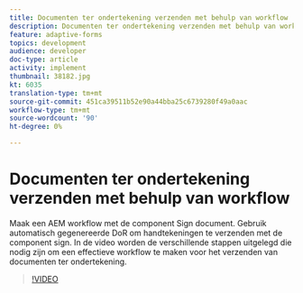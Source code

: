 ```yaml
---
title: Documenten ter ondertekening verzenden met behulp van workflow
description: Documenten ter ondertekening verzenden met behulp van workflow. Maak een AEM workflow met de component Sign document. Gebruik automatisch gegenereerde DoR om handtekeningen te verzenden met de component sign. In de video worden de verschillende stappen uitgelegd die nodig zijn om een effectieve workflow te maken voor het verzenden van documenten ter ondertekening.
feature: adaptive-forms
topics: development
audience: developer
doc-type: article
activity: implement
thumbnail: 38182.jpg
kt: 6035
translation-type: tm+mt
source-git-commit: 451ca39511b52e90a44bba25c6739280f49a0aac
workflow-type: tm+mt
source-wordcount: '90'
ht-degree: 0%

---
```


# Documenten ter ondertekening verzenden met behulp van workflow

Maak een AEM workflow met de component Sign document. Gebruik automatisch gegenereerde DoR om handtekeningen te verzenden met de component sign.
In de video worden de verschillende stappen uitgelegd die nodig zijn om een effectieve workflow te maken voor het verzenden van documenten ter ondertekening.

>[!VIDEO](https://video.tv.adobe.com/v/38182/?quality=9&learn=on)
